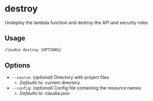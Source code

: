 # destroy

Undeploy the lambda function and destroy the API and security roles

## Usage

```bash
claudia destroy {OPTIONS}
```

## Options

*  `--source`:  (_optional_) Directory with project files
    * _Defaults to_: current directory
*  `--config`:  (_optional_) Config file containing the resource names
    * _Defaults to_: claudia.json
